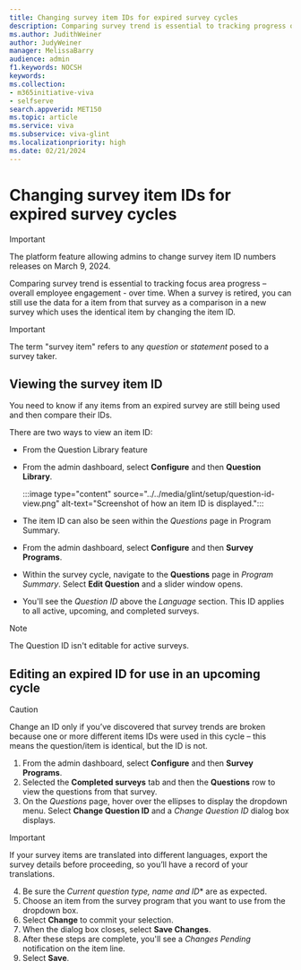```yaml
---
title: Changing survey item IDs for expired survey cycles
description: Comparing survey trend is essential to tracking progress over time. When a survey is retired, you can still use the data for an item from that survey as a comparison in a new survey which uses the identical item, by changing the item ID. 
ms.author: JudithWeiner
author: JudyWeiner
manager: MelissaBarry
audience: admin
f1.keywords: NOCSH
keywords: 
ms.collection:  
- m365initiative-viva
- selfserve 
search.appverid: MET150 
ms.topic: article
ms.service: viva
ms.subservice: viva-glint
ms.localizationpriority: high
ms.date: 02/21/2024
---
```


# Changing survey item IDs for expired survey cycles

> [!IMPORTANT]
> The platform feature allowing admins to change survey item ID numbers releases on March 9, 2024.

Comparing survey trend is essential to tracking focus area progress – overall employee engagement - over time. When a survey is retired, you can still use the data for a item from that survey as a comparison in a new survey which uses the identical item by changing the item ID. 

> [!IMPORTANT]
> The term "survey item" refers to any *question* or *statement* posed to a survey taker. 

## Viewing the survey item ID

You need to know if any items from an expired survey are still being used and then compare their IDs.

There are two ways to view an item ID:

-	From the Question Library feature
  - From the admin dashboard, select **Configure** and then **Question Library**.

    :::image type="content" source="../../media/glint/setup/question-id-view.png" alt-text="Screenshot of how an item ID is displayed.":::

-	The item ID can also be seen within the *Questions* page in Program Summary.
  - From the admin dashboard, select **Configure** and then **Survey Programs**.
  - Within the survey cycle, navigate to the **Questions** page in *Program Summary*. Select **Edit Question** and a slider window opens.
  - You'll see the *Question ID* above the *Language* section. This ID applies to all active, upcoming, and completed surveys. 

> [!NOTE]
> The Question ID isn't editable for active surveys.

## Editing an expired ID for use in an upcoming cycle

> [!CAUTION]
> Change an ID only if you’ve discovered that survey trends are broken because one or more different items IDs were used in this cycle – this means the question/item is identical, but the ID is not. 


1. From the admin dashboard, select **Configure** and then **Survey Programs**.
1. Selected the **Completed surveys** tab and then the **Questions** row to view the questions from that survey.
1. On the *Questions* page, hover over the ellipses to display the dropdown menu. Select **Change Question ID** and a *Change Question ID* dialog box displays.
   
> [!IMPORTANT]
> If your survey items are translated into different languages, export the survey details before proceeding, so you’ll have a record of your translations.

4. Be sure the *Current question type, name and ID** are as expected.
1. Choose an item from the survey program that you want to use from the dropdown box.
1. Select **Change** to commit your selection. 
1. When the dialog box closes, select **Save Changes**. 
1. After these steps are complete, you'll see a *Changes Pending* notification on the item line. 
1. Select **Save**.



